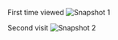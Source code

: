 First time viewed
![Snapshot 1](https://cloud.githubusercontent.com/assets/16940840/13229632/fe9e3b8a-d9c7-11e5-82cc-d2c40c32ac5d.JPG)

Second visit
![Snapshot 2](https://cloud.githubusercontent.com/assets/16940840/13229705/36339874-d9c8-11e5-8581-30195ae1211d.JPG)